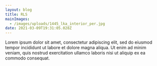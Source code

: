```yaml
---
layout: blog
title: RLS
mainImages:
  - /images/uploads/1445_lka_interior_per.jpg
date: 2021-03-09T19:31:05.028Z
---
```

Lorem ipsum dolor sit amet, consectetur adipiscing elit, sed do eiusmod tempor incididunt ut labore et dolore magna aliqua. Ut enim ad minim veniam, quis nostrud exercitation ullamco laboris nisi ut aliquip ex ea commodo consequat.